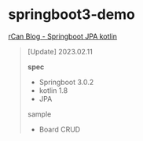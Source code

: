 # springboot3-demo

[rCan Blog - Springboot JPA kotlin](https://rcan.net/128)
> [Update] 2023.02.11
> 
> <B>spec</B>
> 
> - Springboot 3.0.2
> - kotlin 1.8
> - JPA
> 
> sample
> - Board CRUD 
